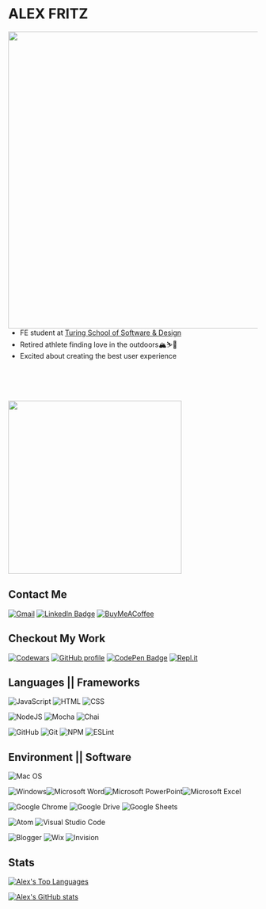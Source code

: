 # ALEX FRITZ

<img align="right" width="600" src="https://user-images.githubusercontent.com/89096040/143664565-23edc780-3538-4916-bd49-70d76d82368e.png">
<ul align="left">
  <li>FE student at <a href="https://turing.edu/" target="_blank">Turing School of Software & Design</a></li>
  <li>Retired athlete finding love in the outdoors🏔⛷🌊</li>
  <li>Excited about creating the best user experience</li>
</ul>
<br />
<br />
<br />
<br />
<img width="350" src="https://github-readme-stats.vercel.app/api?username=alexmfritz&theme=tokyonight">


## Contact Me
[![Gmail](https://img.shields.io/badge/Gmail-D14836?style=for-the-badge&logo=gmail&logoColor=white)](mailto:alexfritzdev@gmail.com)
[![LinkedIn Badge](https://img.shields.io/badge/LinkedIn-0077B5?style=for-the-badge&logo=linkedin&logoColor=white)](https://www.linkedin.com/in/alexmfritz/)
[![BuyMeACoffee](https://img.shields.io/badge/Buy%20Me%20a%20Coffee-ffdd00?style=for-the-badge&logo=buy-me-a-coffee&logoColor=black)](https://account.venmo.com/u/Alex-Fritz)


## Checkout My Work
[![Codewars](https://img.shields.io/badge/Codewars-B1361E?style=for-the-badge&logo=codewars&logoColor=grey)](https://www.codewars.com/users/alexmfritz)
[![GitHub profile](https://img.shields.io/badge/GitHub-100000?style=for-the-badge&logo=github&logoColor=white)](https://github.com/alexmfritz?tab=repositories)
[![CodePen Badge](https://img.shields.io/badge/CodePen-Profile-informational?style=flat&logo=codepen&logoColor=white&color=black)](https://codepen.io/alexmfritz)
[![Repl.it](https://img.shields.io/badge/Repl.it-%230D101E.svg?style=for-the-badge&logo=replit&logoColor=white)](https://replit.com/@alexmfritz)

## Languages || Frameworks
![JavaScript](https://img.shields.io/badge/JavaScript-F7DF1E?style=for-the-badge&logo=javascript&logoColor=black)
![HTML](https://img.shields.io/badge/HTML5-E34F26?style=for-the-badge&logo=html5&logoColor=white)
![CSS](https://img.shields.io/badge/CSS3-1572B6?style=for-the-badge&logo=css3&logoColor=white)

![NodeJS](https://img.shields.io/badge/node.js-6DA55F?style=for-the-badge&logo=node.js&logoColor=white)
![Mocha](https://img.shields.io/badge/Mocha-8D6748?style=for-the-badge&logo=Mocha&logoColor=white)
![Chai](https://img.shields.io/badge/chai-A30701?style=for-the-badge&logo=chai&logoColor=white)

![GitHub](https://img.shields.io/badge/github-%23121011.svg?style=for-the-badge&logo=github&logoColor=white)
![Git](https://img.shields.io/badge/git-%23F05033.svg?style=for-the-badge&logo=git&logoColor=white)
![NPM](https://img.shields.io/badge/NPM-%23000000.svg?style=for-the-badge&logo=npm&logoColor=white)
![ESLint](https://img.shields.io/badge/ESLint-4B3263?style=for-the-badge&logo=eslint&logoColor=white)

## Environment || Software
![Mac OS](https://img.shields.io/badge/mac%20os-000000?style=for-the-badge&logo=macos&logoColor=F0F0F0)

![Windows](https://img.shields.io/badge/Windows-0078D6?style=for-the-badge&logo=windows&logoColor=white)![Microsoft Word](https://img.shields.io/badge/Microsoft_Word-2B579A?style=for-the-badge&logo=microsoft-word&logoColor=white)![Microsoft PowerPoint](https://img.shields.io/badge/Microsoft_PowerPoint-B7472A?style=for-the-badge&logo=microsoft-powerpoint&logoColor=white)![Microsoft Excel](https://img.shields.io/badge/Microsoft_Excel-217346?style=for-the-badge&logo=microsoft-excel&logoColor=white)

![Google Chrome](https://img.shields.io/badge/Google%20Chrome-4285F4?style=for-the-badge&logo=GoogleChrome&logoColor=white)
![Google Drive](https://img.shields.io/badge/Google%20Drive-4285F4?style=for-the-badge&logo=googledrive&logoColor=white)
![Google Sheets](https://img.shields.io/badge/Google%20Sheets-34A853?style=for-the-badge&logo=google-sheets&logoColor=white)

![Atom](https://img.shields.io/badge/Atom-%2366595C.svg?style=for-the-badge&logo=atom&logoColor=white)
![Visual Studio Code](https://img.shields.io/badge/Visual%20Studio%20Code-0078d7.svg?style=for-the-badge&logo=visual-studio-code&logoColor=white)

![Blogger](https://img.shields.io/badge/Blogger-FF5722?style=for-the-badge&logo=blogger&logoColor=white)
![Wix](https://img.shields.io/badge/wix-000?style=for-the-badge&logo=wix&logoColor=white)
![Invision](https://img.shields.io/badge/invision-FF3366?style=for-the-badge&logo=invision&logoColor=white)



## Stats

[![Alex's Top Languages](https://github-readme-stats.vercel.app/api/top-langs/?username=alexmfritz&layout=compact&theme=tokyonight)](https://github.com/alexmfritz/github-readme-stats)

[![Alex's GitHub stats](https://github-readme-stats.vercel.app/api?username=alexmfritz&theme=tokyonight)](https://github.com/alexmfritz/github-readme-stats)
